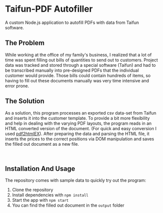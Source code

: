# Taifun-PDF Autofiller

A custom Node.js application to autofill PDFs with data from Taifun software.

## The Problem

While working at the office of my family's business, I realized that a lot of time was spent filling out bills of quantities to send out to customers. Project data was tracked and stored through a special software (Taifun) and had to be transcribed manually into pre-designed PDFs that the individual customer would provide. Those bills could contain hundreds of items, so having to fill out these documents manually was very time intensive and error prone.

## The Solution
As a solution, this program processes an exported csv data-set from Taifun and inserts it into the customer template. To provide a bit more flexibility and help in dealing with the varying PDF layouts, the program reads in an HTML converted version of the document. (For quick and easy conversion I used [pdf2htmlEX](https://github.com/pdf2htmlEX/pdf2htmlEX)). After preparing the data and parsing the HTML file, it inserts the prices to the correct positions via DOM manipulation and saves the filled out document as a new file.  

<br>

## Installation And Usage
The repository comes with sample data to quickly try out the program:

1) Clone the repository
2) Install dependencies with ```npm install```
3) Start the app with ```npm start```
4) You can find the filled out document in the ```output``` folder

